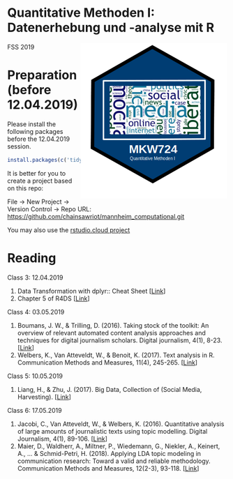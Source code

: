 # Quantitative Methoden I: Datenerhebung und -analyse mit R

<img src="data/mkw724.png" align="right" />

FSS 2019

# Preparation (before 12.04.2019)

Please install the following packages before the 12.04.2019 session.

```r
install.packages(c('tidyverse', 'rio', 'quanteda', 'rtweet', 'topicmodels', 'stm'))
```

It is better for you to create a project based on this repo:

File -> New Project -> Version Control -> Repo URL: https://github.com/chainsawriot/mannheim_computational.git

You may also use the [rstudio.cloud project](https://rstudio.cloud/project/272694)

# Reading

Class 3: 12.04.2019

1. Data Transformation with dplyr:: Cheat Sheet [[Link](https://github.com/rstudio/cheatsheets/raw/master/data-transformation.pdf)]
2. Chapter 5 of R4DS [[Link](https://r4ds.had.co.nz/transform.html)]

Class 4: 03.05.2019

1. Boumans, J. W., & Trilling, D. (2016). Taking stock of the toolkit: An overview of relevant automated content analysis approaches and techniques for digital journalism scholars. Digital journalism, 4(1), 8-23. [[Link](https://www.tandfonline.com/doi/abs/10.1080/21670811.2015.1096598)]
2. Welbers, K., Van Atteveldt, W., & Benoit, K. (2017). Text analysis in R. Communication Methods and Measures, 11(4), 245-265. [[Link](https://www.tandfonline.com/doi/abs/10.1080/19312458.2017.1387238)]

Class 5: 10.05.2019

1. Liang, H., & Zhu, J. (2017). Big Data, Collection of (Social Media, Harvesting). [[Link](https://onlinelibrary.wiley.com/doi/10.1002/9781118901731.iecrm0015)]

Class 6: 17.05.2019

1. Jacobi, C., Van Atteveldt, W., & Welbers, K. (2016). Quantitative analysis of large amounts of journalistic texts using topic modelling. Digital Journalism, 4(1), 89-106. [[Link](https://www.tandfonline.com/doi/full/10.1080/21670811.2015.1093271)]
2. Maier, D., Waldherr, A., Miltner, P., Wiedemann, G., Niekler, A., Keinert, A., ... & Schmid-Petri, H. (2018). Applying LDA topic modeling in communication research: Toward a valid and reliable methodology. Communication Methods and Measures, 12(2-3), 93-118. [[Link](https://www.tandfonline.com/doi/full/10.1080/19312458.2018.1430754)]

